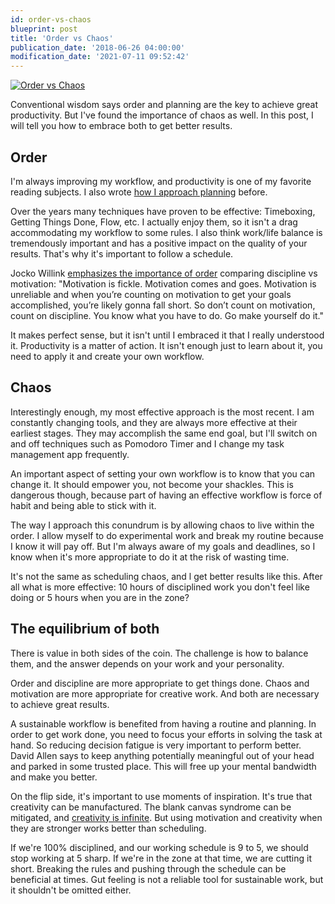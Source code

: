 ```yaml
---
id: order-vs-chaos
blueprint: post
title: 'Order vs Chaos'
publication_date: '2018-06-26 04:00:00'
modification_date: '2021-07-11 09:52:42'
---
```


[![Order vs Chaos](/img/blog/OrderVsChaos.jpg)](https://unsplash.com/photos/6ywyo2qtaZ8)

Conventional wisdom says order and planning are the key to achieve great productivity. But I've found the importance of chaos as well. In this post, I will tell you how to embrace both to get better results.

## Order

I'm always improving my workflow, and productivity is one of my favorite reading subjects. I also wrote [how I approach planning](https://noeldemartin.com/blog/rigid-flexible-planning) before.

Over the years many techniques have proven to be effective: Timeboxing, Getting Things Done, Flow, etc. I actually enjoy them, so it isn't a drag accommodating my workflow to some rules. I also think work/life balance is tremendously important and has a positive impact on the quality of your results. That's why it's important to follow a schedule.

Jocko Willink [emphasizes the importance of order](https://www.transcripts.io/transcripts/tim_ferriss_show/2016/11/21/jocko-willink.html#00:55:14) comparing discipline vs motivation: "Motivation is fickle. Motivation comes and goes. Motivation is unreliable and when you’re counting on motivation to get your goals accomplished, you’re likely gonna fall short. So don’t count on motivation, count on discipline. You know what you have to do. Go make yourself do it."

It makes perfect sense, but it isn't until I embraced it that I really understood it. Productivity is a matter of action. It isn't enough just to learn about it, you need to apply it and create your own workflow.

## Chaos

Interestingly enough, my most effective approach is the most recent. I am constantly changing tools, and they are always more effective at their earliest stages. They may accomplish the same end goal, but I'll switch on and off techniques such as Pomodoro Timer and I change my task management app frequently.

An important aspect of setting your own workflow is to know that you can change it. It should empower you, not become your shackles. This is dangerous though, because part of having an effective workflow is force of habit and being able to stick with it.

The way I approach this conundrum is by allowing chaos to live within the order. I allow myself to do experimental work and break my routine because I know it will pay off. But I'm always aware of my goals and deadlines, so I know when it's more appropriate to do it at the risk of wasting time.

It's not the same as scheduling chaos, and l get better results like this. After all what is more effective: 10 hours of disciplined work you don't feel like doing or 5 hours when you are in the zone?

## The equilibrium of both

There is value in both sides of the coin. The challenge is how to balance them, and the answer depends on your work and your personality.

Order and discipline are more appropriate to get things done. Chaos and motivation are more appropriate for creative work. And both are necessary to achieve great results.

A sustainable workflow is benefited from having a routine and planning. In order to get work done, you need to focus your efforts in solving the task at hand. So reducing decision fatigue is very important to perform better. David Allen says to keep anything potentially meaningful out of your head and parked in some trusted place. This will free up your mental bandwidth and make you better.

On the flip side, it's important to use moments of inspiration. It's true that creativity can be manufactured. The blank canvas syndrome can be mitigated, and [creativity is infinite](https://medium.com/getting-art-done/productivity-is-limited-creativity-is-infinite-4d41ddb25ae9). But using motivation and creativity when they are stronger works better than scheduling.

If we're 100% disciplined, and our working schedule is 9 to 5, we should stop working at 5 sharp. If we're in the zone at that time, we are cutting it short. Breaking the rules and pushing through the schedule can be beneficial at times. Gut feeling is not a reliable tool for sustainable work, but it shouldn't be omitted either.
